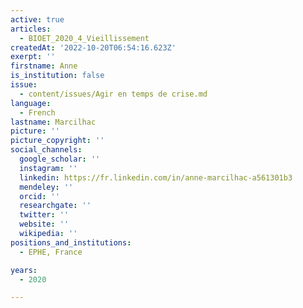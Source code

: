 ```yaml
---
active: true
articles:
  - BIOET_2020_4_Vieillissement
createdAt: '2022-10-20T06:54:16.623Z'
exerpt: ''
firstname: Anne
is_institution: false
issue:
  - content/issues/Agir en temps de crise.md
language:
  - French
lastname: Marcilhac
picture: ''
picture_copyright: ''
social_channels:
  google_scholar: ''
  instagram: ''
  linkedin: https://fr.linkedin.com/in/anne-marcilhac-a561301b3
  mendeley: ''
  orcid: ''
  researchgate: ''
  twitter: ''
  website: ''
  wikipedia: ''
positions_and_institutions:
  - EPHE, France

years:
  - 2020

---
```

